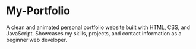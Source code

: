 # My-Portfolio
A clean and animated personal portfolio website built with HTML, CSS, and JavaScript. Showcases my skills, projects, and contact information as a beginner web developer.
